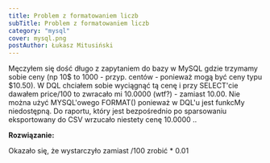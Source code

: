 ```yaml
---
title: Problem z formatowaniem liczb
subTitle: Problem z formatowaniem liczb
category: "mysql"
cover: mysql.png
postAuthor: Łukasz Mitusiński
---
```


Męczyłem się dość długo z zapytaniem do bazy w MySQL gdzie trzymamy sobie ceny (np 10$ to 1000 - przyp. centów - ponieważ mogą być ceny typu $10.50).
W DQL chciałem sobie wyciągnąć tą cenę i przy SELECT'cie dawałem price/100 to zwracało mi 10.0000 (wtf?) - zamiast 10.00.
Nie można użyć MYSQL'owego FORMAT() ponieważ w DQL'u jest funkcMy niedostępną.
Do raportu, który jest bezpośrednio po sparsowaniu eksportowany do CSV wrzucało niestety cenę 10.0000 ..


**Rozwiązanie:**


Okazało się, że wystarczyło zamiast /100 zrobić * 0.01
